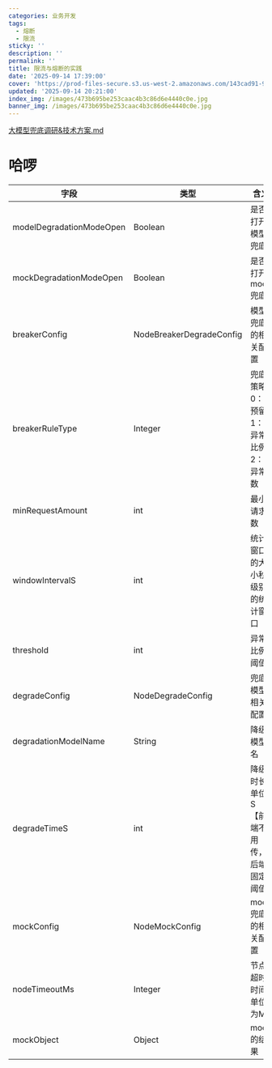```yaml
---
categories: 业务开发
tags:
  - 熔断
  - 限流
sticky: ''
description: ''
permalink: ''
title: 限流与熔断的实践
date: '2025-09-14 17:39:00'
cover: 'https://prod-files-secure.s3.us-west-2.amazonaws.com/143cad91-961b-48b0-82dc-78fbb6eb5abe/c5ad8846-7ad3-4ef4-bc8f-a987509a6bc5/wallhaven-9ox61d.jpg?X-Amz-Algorithm=AWS4-HMAC-SHA256&X-Amz-Content-Sha256=UNSIGNED-PAYLOAD&X-Amz-Credential=ASIAZI2LB4664XBP6OEK%2F20250917%2Fus-west-2%2Fs3%2Faws4_request&X-Amz-Date=20250917T160044Z&X-Amz-Expires=3600&X-Amz-Security-Token=IQoJb3JpZ2luX2VjEDAaCXVzLXdlc3QtMiJGMEQCIBxeUGsV07frmZ1XuY650xjMmoBBD92YSI9osoSc17W8AiAgCw4oQqvDkM4cvtCjlhwSmT6rSSvcn9ANLZeUSFvzLSqIBAip%2F%2F%2F%2F%2F%2F%2F%2F%2F%2F8BEAAaDDYzNzQyMzE4MzgwNSIMZp69vFpMb6GvPpgsKtwDkmjybnuMrqv%2FD%2BDywEh4JP9Fa223K6hfYO26XxJfj7E5uNpO2MSc1KLcP8cYlkDtS573t%2BKRreGeHqWPrEqBAYEQbk88NCEFBXaIEFcc88%2Byp9m503HHLgg8KUIUj2cO%2F%2FPZg65AORYG12ZN6s4onKokkSPIP5NvNuuYJW%2FrMAC7gvRHN1ZADCWtmJWmwNhJJfLvrpufRH%2FKzx40Jc%2BKd7N6V8kzqtcO0vHPLbPU78DYKWoOwufV2zQ%2F1N4rcQVyJJYXjNKCAMK0yuB0vRP7vWcwe9TBe6a3uAGb5ufxbSsCaFir6ODSIkuew8a3eauaVYIYARob6uW167qBgl5z8MY8ZPi2p5O6vtTQjXKr7ZyHgFgqvoIAMIt9IP2h287mjmOupH04LHK%2BpaO9mB2j93cuNsp4y9uddXpZdYvW3m6WUnaBDVfQC3ca%2FHbUCj5itJRqopGPhJ%2Fg2UkSAewVWJexskCTM%2F4jLYBWglbrAHpuzVpT3dIPtabuMkIAH0bElSVLnJRZ1voEYqX5FnIHtFOKxG5pE9diyOTs3ExNyfqzT9yOHSBN0mWJlc%2BHrPGAapdApxLcaSaB79Eh%2BwjaSavplgMrvCuuw5BugxMgAiLfRORuEj7nu0ZSUi8wgq2rxgY6pgEy%2BWKc9gyGJ1uP6bg9MdFoF4aNAc%2BaEHCQKvmdcb77TNbBI4NSrO6TnF7w2tDI9Av4dSnxGmJu438f4%2FwHR9U24iSneqxoe8dNLaR%2F%2BQhAJqtRkDsBcBRkjjvZPBHVc2K2aICpzym5QsUjYxYov5USX6HV5Hb1ggfMkT5gAHAzNFNTBQCDggoXO5OzJw3S08C5GOfjH5hXP14jZHmP2GunkkSY%2BcMr&X-Amz-Signature=25ee64d72393b413eb6ecab5bc243f6570027b6c3056e385125b53aeefe0d4d2&X-Amz-SignedHeaders=host&x-amz-checksum-mode=ENABLED&x-id=GetObject'
updated: '2025-09-14 20:21:00'
index_img: /images/473b695be253caac4b3c86d6e4440c0e.jpg
banner_img: /images/473b695be253caac4b3c86d6e4440c0e.jpg
---
```


[大模型兜底调研&技术方案.md](https://www.yuque.com/attachments/yuque/0/2025/mkd/33653781/1755419898410-7024a0d4-d58c-47ae-b0df-85068dd571b7.mkd)


# 哈啰


| 字段                       | 类型                       | 含义                    |
| ------------------------ | ------------------------ | --------------------- |
| modelDegradationModeOpen | Boolean                  | 是否打开模型兜底              |
| mockDegradationModeOpen  | Boolean                  | 是否打开mock兜底            |
| breakerConfig            | NodeBreakerDegradeConfig | 模型兜底的相关配置             |
| breakerRuleType          | Integer                  | 兜底策略0：预留1：异常比例2：异常数   |
| minRequestAmount         | int                      | 最小请求数                 |
| windowIntervalS          | int                      | 统计窗口的大小秒级别的统计窗口       |
| threshold                | int                      | 异常比例阈值                |
| degradeConfig            | NodeDegradeConfig        | 兜底模型相关配置              |
| degradationModelName     | String                   | 降级模型名                 |
| degradeTimeS             | int                      | 降级时长单位S【前端不用传，后端固定阈值】 |
| mockConfig               | NodeMockConfig           | mock兜底的相关配置           |
| nodeTimeoutMs            | Integer                  | 节点超时时间单位为MS           |
| mockObject               | Object                   | mock的结果               |


